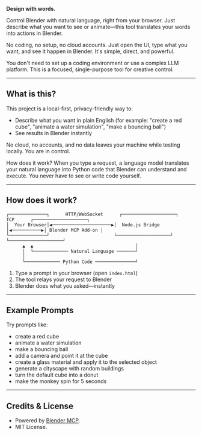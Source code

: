 **Design with words.**


Control Blender with natural language, right from your browser. Just describe what you want to see or animate—this tool translates your words into actions in Blender.

No coding, no setup, no cloud accounts. Just open the UI, type what you want, and see it happen in Blender. It's simple, direct, and powerful.

You don't need to set up a coding environment or use a complex LLM platform. This is a focused, single-purpose tool for creative control.

---

## What is this?


This project is a local-first, privacy-friendly way to:
- Describe what you want in plain English (for example: "create a red cube", "animate a water simulation", "make a bouncing ball")
- See results in Blender instantly

No cloud, no accounts, and no data leaves your machine while testing locally. You are in control.

How does it work? When you type a request, a language model translates your natural language into Python code that Blender can understand and execute. You never have to see or write code yourself.

---

## How does it work?

```
┌──────────────┐      HTTP/WebSocket      ┌────────────────────┐      TCP      ┌────────────────────┐
│  Your Browser│◀──────────────────────▶│  Node.js Bridge    │◀───────────▶│ Blender MCP Add-on │
└──────────────┘                        └────────────────────┘             └────────────────────┘
      ▲  ▲                                      │
      │  └───────────── Natural Language ───────┘
      │
      └───────────── Python Code ───────────────┘
```

1. Type a prompt in your browser (open `index.html`)
2. The tool relays your request to Blender
3. Blender does what you asked—instantly

---

## Example Prompts

Try prompts like:

- create a red cube
- animate a water simulation
- make a bouncing ball
- add a camera and point it at the cube
- create a glass material and apply it to the selected object
- generate a cityscape with random buildings
- turn the default cube into a donut
- make the monkey spin for 5 seconds

---

## Credits & License

- Powered by [Blender MCP](https://github.com/gradientspace/blender-mcp).
- MIT License.
